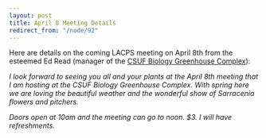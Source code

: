 ```yaml
---
layout: post
title: April 8 Meeting Details
redirect_from: "/node/92"
---
```


<div class="field field-name-body field-type-text-with-summary field-label-hidden"><div class="field-items"><div class="field-item even"><p>Here are details on the coming LACPS meeting on April 8th from the esteemed Ed Read (manager of the <a href="http://biology.fullerton.edu/facilities/greenhouse/" alt="">CSUF Biology Greenhouse Complex</a>):</p>
<p><em>I look forward to seeing you all and your plants at the April 8th meeting that I am hosting at the CSUF Biology Greenhouse Complex. With spring here we are loving the beautiful weather and the wonderful show of Sarracenia flowers and pitchers.</em> </p>
<p><em>Doors open at 10am and the meeting can go to noon. $3. I will have refreshments. </em></p></div></div></div>
